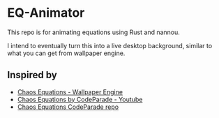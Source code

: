 # EQ-Animator
This repo is for animating equations using Rust and nannou.

I intend to eventually turn this into a live desktop background, similar to what you can get from wallpaper engine.

## Inspired by 
- [Chaos Equations - Wallpaper Engine](https://steamcommunity.com/sharedfiles/filedetails/?id=1677906047)
- [Chaos Equations by CodeParade - Youtube](https://www.youtube.com/watch?v=fDSIRXmnVvk)
- [Chaos Equations CodeParade repo](https://github.com/HackerPoet/Chaos-Equations)